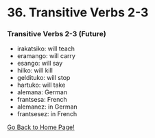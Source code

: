# 36. Transitive Verbs 2-3

### Transitive Verbs 2-3 (Future)

*   irakatsiko: will teach
*   eramango: will carry
*   esango: will say
*   hilko: will kill
*   geldituko: will stop
*   hartuko: will take
*   alemana: German
*   frantsesa: French
*   alemanez: in German
*   frantsesez: in French

[ Go Back to Home Page!](..)
